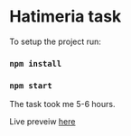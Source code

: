 # Hatimeria task

To setup the project run:

### `npm install`

### `npm start`

The task took me 5-6 hours.

Live preveiw [here](https://hubertbodek.github.io/hatimeria-task/)
